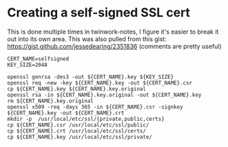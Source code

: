 # Creating a self-signed SSL cert

This is done multiple times in twinwork-notes, I figure it's easier to break it out into its own area. This was also pulled from this gist: https://gist.github.com/jessedearing/2351836 (comments are pretty useful)

```
CERT_NAME=selfsigned
KEY_SIZE=2048

openssl genrsa -des3 -out ${CERT_NAME}.key ${KEY_SIZE}
openssl req -new -key ${CERT_NAME}.key -out ${CERT_NAME}.csr
cp ${CERT_NAME}.key ${CERT_NAME}.key.original
openssl rsa -in ${CERT_NAME}.key.original -out ${CERT_NAME}.key
rm ${CERT_NAME}.key.original
openssl x509 -req -days 365 -in ${CERT_NAME}.csr -signkey ${CERT_NAME}.key -out ${CERT_NAME}.crt
mkdir -p  /usr/local/etc/ssl/{private,public,certs}
cp ${CERT_NAME}.csr /usr/local/etc/ssl/public/
cp ${CERT_NAME}.crt /usr/local/etc/ssl/certs/
cp ${CERT_NAME}.key /usr/local/etc/ssl/private/
```